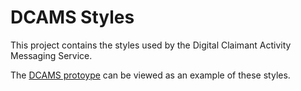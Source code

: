 # DCAMS Styles

This project contains the styles used by the Digital Claimant Activity Messaging Service.

The [DCAMS protoype](https://ejs-dcams.herokuapp.com/) can be viewed as an example of these styles.